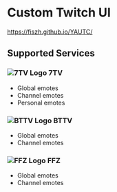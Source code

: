 # Custom Twitch UI

https://fiszh.github.io/YAUTC/

## Supported Services

### ![7TV Logo](https://7tv.app/favicon.ico) 7TV

- Global emotes
- Channel emotes
- Personal emotes

### ![BTTV Logo](https://betterttv.com/favicon.png) BTTV

- Global emotes
- Channel emotes

### ![FFZ Logo](https://www.frankerfacez.com/static/images/favicon-32.png) FFZ

- Global emotes
- Channel emotes
